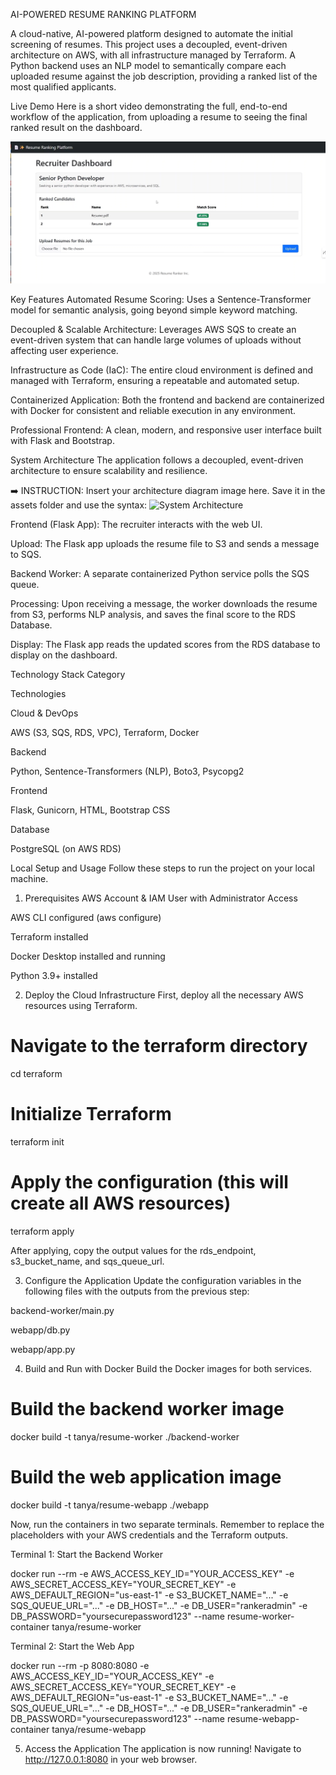 AI-POWERED RESUME RANKING PLATFORM

A cloud-native, AI-powered platform designed to automate the initial screening of resumes. This project uses a decoupled, event-driven architecture on AWS, with all infrastructure managed by Terraform. A Python backend uses an NLP model to semantically compare each uploaded resume against the job description, providing a ranked list of the most qualified applicants.

Live Demo
Here is a short video demonstrating the full, end-to-end workflow of the application, from uploading a resume to seeing the final ranked result on the dashboard.

[![Watch the Project Demo](./Assets/demo.png)](./Assets/Video.mp4)

Key Features
Automated Resume Scoring: Uses a Sentence-Transformer model for semantic analysis, going beyond simple keyword matching.

Decoupled & Scalable Architecture: Leverages AWS SQS to create an event-driven system that can handle large volumes of uploads without affecting user experience.

Infrastructure as Code (IaC): The entire cloud environment is defined and managed with Terraform, ensuring a repeatable and automated setup.

Containerized Application: Both the frontend and backend are containerized with Docker for consistent and reliable execution in any environment.

Professional Frontend: A clean, modern, and responsive user interface built with Flask and Bootstrap.

System Architecture
The application follows a decoupled, event-driven architecture to ensure scalability and resilience.

➡️ INSTRUCTION: Insert your architecture diagram image here. Save it in the assets folder and use the syntax: ![System Architecture](./assets/architecture.png)

Frontend (Flask App): The recruiter interacts with the web UI.

Upload: The Flask app uploads the resume file to S3 and sends a message to SQS.

Backend Worker: A separate containerized Python service polls the SQS queue.

Processing: Upon receiving a message, the worker downloads the resume from S3, performs NLP analysis, and saves the final score to the RDS Database.

Display: The Flask app reads the updated scores from the RDS database to display on the dashboard.

Technology Stack
Category

Technologies

Cloud & DevOps

AWS (S3, SQS, RDS, VPC), Terraform, Docker

Backend

Python, Sentence-Transformers (NLP), Boto3, Psycopg2

Frontend

Flask, Gunicorn, HTML, Bootstrap CSS

Database

PostgreSQL (on AWS RDS)

Local Setup and Usage
Follow these steps to run the project on your local machine.

1. Prerequisites
AWS Account & IAM User with Administrator Access

AWS CLI configured (aws configure)

Terraform installed

Docker Desktop installed and running

Python 3.9+ installed

2. Deploy the Cloud Infrastructure
First, deploy all the necessary AWS resources using Terraform.

# Navigate to the terraform directory
cd terraform

# Initialize Terraform
terraform init

# Apply the configuration (this will create all AWS resources)
terraform apply

After applying, copy the output values for the rds_endpoint, s3_bucket_name, and sqs_queue_url.


3. Configure the Application
Update the configuration variables in the following files with the outputs from the previous step:

backend-worker/main.py

webapp/db.py

webapp/app.py

4. Build and Run with Docker
Build the Docker images for both services.

# Build the backend worker image
docker build -t tanya/resume-worker ./backend-worker

# Build the web application image
docker build -t tanya/resume-webapp ./webapp

Now, run the containers in two separate terminals. Remember to replace the placeholders with your AWS credentials and the Terraform outputs.

Terminal 1: Start the Backend Worker

docker run --rm -e AWS_ACCESS_KEY_ID="YOUR_ACCESS_KEY" -e AWS_SECRET_ACCESS_KEY="YOUR_SECRET_KEY" -e AWS_DEFAULT_REGION="us-east-1" -e S3_BUCKET_NAME="..." -e SQS_QUEUE_URL="..." -e DB_HOST="..." -e DB_USER="rankeradmin" -e DB_PASSWORD="yoursecurepassword123" --name resume-worker-container tanya/resume-worker

Terminal 2: Start the Web App

docker run --rm -p 8080:8080 -e AWS_ACCESS_KEY_ID="YOUR_ACCESS_KEY" -e AWS_SECRET_ACCESS_KEY="YOUR_SECRET_KEY" -e AWS_DEFAULT_REGION="us-east-1" -e S3_BUCKET_NAME="..." -e SQS_QUEUE_URL="..." -e DB_HOST="..." -e DB_USER="rankeradmin" -e DB_PASSWORD="yoursecurepassword123" --name resume-webapp-container tanya/resume-webapp

5. Access the Application
The application is now running! Navigate to http://127.0.0.1:8080 in your web browser.
